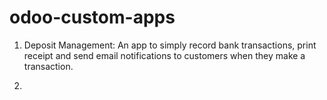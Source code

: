 # odoo-custom-apps


1. Deposit Management: An app to simply record bank transactions, print receipt and send email notifications to customers when they make a transaction.

2. 
